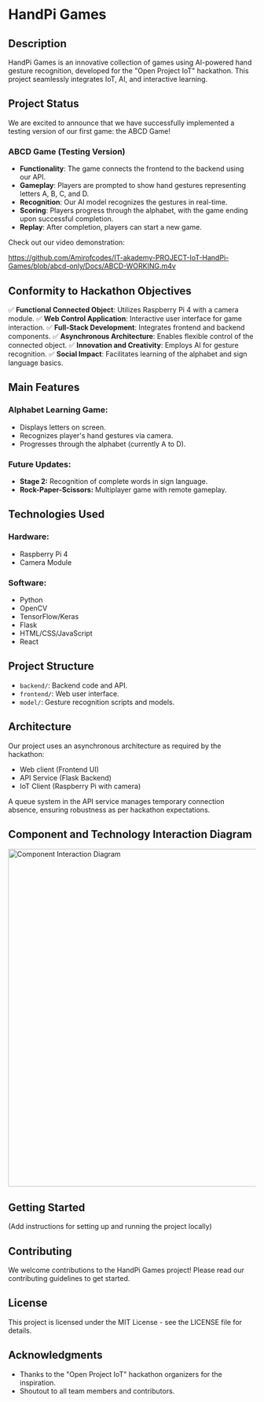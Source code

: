 # HandPi Games

## Description

HandPi Games is an innovative collection of games using AI-powered hand gesture recognition, developed for the "Open Project IoT" hackathon. This project seamlessly integrates IoT, AI, and interactive learning.

## Project Status

We are excited to announce that we have successfully implemented a testing version of our first game: the ABCD Game!

### ABCD Game (Testing Version)

- **Functionality**: The game connects the frontend to the backend using our API.
- **Gameplay**: Players are prompted to show hand gestures representing letters A, B, C, and D.
- **Recognition**: Our AI model recognizes the gestures in real-time.
- **Scoring**: Players progress through the alphabet, with the game ending upon successful completion.
- **Replay**: After completion, players can start a new game.

Check out our video demonstration:

https://github.com/Amirofcodes/IT-akademy-PROJECT-IoT-HandPi-Games/blob/abcd-only/Docs/ABCD-WORKING.m4v

## Conformity to Hackathon Objectives

✅ **Functional Connected Object**: Utilizes Raspberry Pi 4 with a camera module.
✅ **Web Control Application**: Interactive user interface for game interaction.
✅ **Full-Stack Development**: Integrates frontend and backend components.
✅ **Asynchronous Architecture**: Enables flexible control of the connected object.
✅ **Innovation and Creativity**: Employs AI for gesture recognition.
✅ **Social Impact**: Facilitates learning of the alphabet and sign language basics.

## Main Features

### Alphabet Learning Game:

- Displays letters on screen.
- Recognizes player's hand gestures via camera.
- Progresses through the alphabet (currently A to D).

### Future Updates:

- **Stage 2:** Recognition of complete words in sign language.
- **Rock-Paper-Scissors:** Multiplayer game with remote gameplay.

## Technologies Used

### Hardware:

- Raspberry Pi 4
- Camera Module

### Software:

- Python
- OpenCV
- TensorFlow/Keras
- Flask
- HTML/CSS/JavaScript
- React

## Project Structure

- `backend/`: Backend code and API.
- `frontend/`: Web user interface.
- `model/`: Gesture recognition scripts and models.

## Architecture

Our project uses an asynchronous architecture as required by the hackathon:

- Web client (Frontend UI)
- API Service (Flask Backend)
- IoT Client (Raspberry Pi with camera)

A queue system in the API service manages temporary connection absence, ensuring robustness as per hackathon expectations.

## Component and Technology Interaction Diagram

<img width="687" alt="Component Interaction Diagram" src="https://github.com/Amirofcodes/IT-akademy-PROJECT-IoT-HandPi-Games/assets/138374972/0fba9d09-dae9-4f77-8f67-30b72260c096">

## Getting Started

(Add instructions for setting up and running the project locally)

## Contributing

We welcome contributions to the HandPi Games project! Please read our contributing guidelines to get started.

## License

This project is licensed under the MIT License - see the LICENSE file for details.

## Acknowledgments

- Thanks to the "Open Project IoT" hackathon organizers for the inspiration.
- Shoutout to all team members and contributors.
